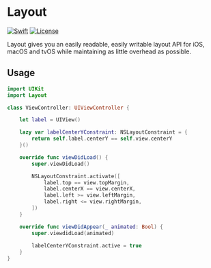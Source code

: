 Layout
========
<a href="https://swift.org"><img src="https://img.shields.io/badge/Swift-3.0-orange.svg?style=flat" alt="Swift" /></a>
<a href="https://tldrlegal.com/license/mit-license"><img src="https://img.shields.io/badge/License-MIT-blue.svg?style=flat" alt="License" /></a>

Layout gives you an easily readable, easily writable layout API for iOS, macOS and tvOS while maintaining as little overhead as possible.


## Usage

```swift
import UIKit
import Layout

class ViewController: UIViewController {

    let label = UIView()

    lazy var labelCenterYConstraint: NSLayoutConstraint = {
        return self.label.centerY == self.view.centerY
    }()

    override func viewDidLoad() {
        super.viewDidLoad()

        NSLayoutConstraint.activate([
            label.top == view.topMargin,
            label.centerX == view.centerX,
            label.left >= view.leftMargin,
            label.right <= view.rightMargin,
        ])
    }

    override func viewDidAppear(_ animated: Bool) {
        super.viewdidLoad(animated)
        
        labelCenterYConstraint.active = true
    }
}
```
